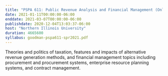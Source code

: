 ```yaml
---
title: "PSPA 611: Public Revenue Analysis and Financial Management (Online)"
date: 2021-01-11T00:00:00-06:00
enddate: 2021-03-07T00:00:00-06:00
publishdate: 2020-12-04T13:03:37-06:00
host: "Northern Illinois University"
duration: 4665600
syllabus: goodman-pspa611-spr2021.pdf
---
```


Theories and politics of taxation, features and impacts of alternative revenue generation methods, and financial management topics including procurement and procurement systems, enterprise resource planning systems, and contract management.
